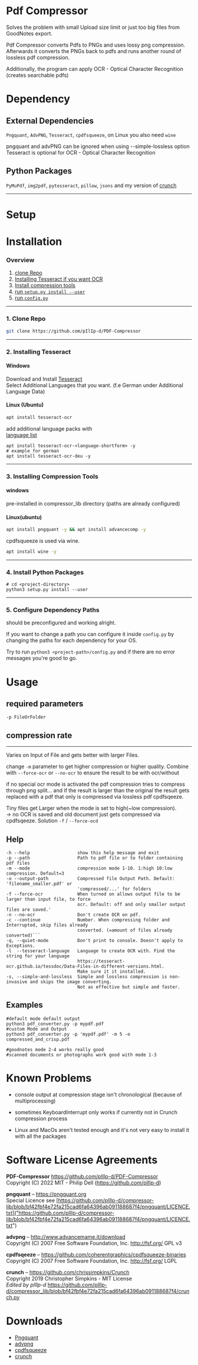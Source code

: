
# Pdf Compressor
Solves the problem with small Upload size limit or just too big files from GoodNotes export.  

Pdf Compressor converts Pdfs to PNGs and uses lossy png compression. Afterwards it converts the PNGs back to pdfs and runs another round of lossless pdf compression.  


Additionally, the program can apply OCR - Optical Character Recognition (creates searchable pdfs)  


# Dependency

## External Dependencies

`Pngquant`, `AdvPNG`, `Tesseract`, `cpdfsqueeze`, on Linux you also need `wine` 
 
pngquant and advPNG can be ignored when using --simple-lossless option
Tesseract is optional for OCR - Optical Character Recognition

## Python Packages

`PyMuPdf`, `img2pdf`, `pytesseract`, `pillow`, `jsons` and my version of [crunch](https://github.com/pIlIp-d/compressor_lib/blob/bf42fbf4e72fa215cad6fa64396ab091188687f4/crunch.py)

----
# Setup
# Installation

### Overview
1. [clone Repo](#1-clone-repo)
2. [Installing Tesseract if you want OCR](#2-installing-tesseract)
3. [Install compression tools](#3-installing-compression-tools)
4. [run `setup.py install --user`](#4-install-python-packages)
5. [run `config.py`](#5-configure-dependency-paths)
----
### 1. Clone Repo
```bash
git clone https://github.com/pIlIp-d/PDF-Compressor
```

----
### 2. Installing Tesseract
#### Windows
Download and Install [Tesseract](https://github.com/UB-Mannheim/tesseract/wiki)  
Select Additional Languages that you want. (f.e German under Additional Language Data)  
#### Linux (Ubuntu)
```bash
apt install tesseract-ocr
```
add additional language packs with  
[language list](https://tesseract-ocr.github.io/tessdoc/Data-Files-in-different-versions.html)
```
apt install tesseract-ocr-<language-shortform> -y
# example for german
apt install tesseract-ocr-deu -y
```
---
### 3. Installing Compression Tools
#### windows
pre-installed in compressor_lib directory (paths are already configured)

#### Linux(ubuntu)
```bash
apt install pngquant -y && apt install advancecomp -y
```
cpdfsqueeze is used via wine.
```bash
apt install wine -y
```

----
### 4. Install Python Packages
```
# cd <project-directory>
python3 setup.py install --user
```
---
### 5. Configure Dependency Paths
should be preconfigured and working alright.

If you want to change a path you can configure it inside `config.py` by changing the paths for each dependency for your OS.


Try to run `python3 <project-path>/config.py` and if there are no error messages you're good to go.  



# Usage

## required parameters

    -p FileOrFolder

## compression rate

----
Varies on Input of File and gets better with larger Files.  

change `-m` parameter to get higher compression or higher quality. Combine with `--force-ocr` or `--no-ocr` to ensure the result to be with ocr/without  

if no special ocr mode is activated the pdf compression tries to compress through png split... and if the result is larger than the original the result gets replaced with a pdf that only is compressed via lossless pdf cpdfsqeeze.

Tiny files get Larger when the mode is set to high(~low compression).  
-> no OCR is saved and old document just gets compressed via cpdfsqeeze.
Solution `-f` / `--force-ocd`

## Help
```
-h --help                  show this help message and exit
-p --path                  Path to pdf file or to folder containing pdf files
-m --mode                  compression mode 1-10. 1:high 10:low compression. Default=3
-o --output-path           Compressed file Output Path. Default: 'filename_smaller.pdf' or
                           'compressed/...' for folders
-f --force-ocr             When turned on allows output file to be larger than input file, to force
                           ocr. Default: off and only smaller output files are saved.'
-n --no-ocr                Don't create OCR on pdf.
-c --continue              Number. When compressing folder and Interrupted, skip files already
                           converted. (=amount of files already converted)```
-q, --quiet-mode           Don't print to console. Doesn't apply to Exceptions.
-l  --tesseract-language   Language to create OCR with. Find the string for your language 
                           https://tesseract-ocr.github.io/tessdoc/Data-Files-in-different-versions.html.
                           Make sure it it installed.
-s, --simple-and-lossless  Simple and lossless compression is non-invasive and skips the image converting.
                           Not as effective but simple and faster.

```

## Examples
```
#default mode default output
python3 pdf_converter.py -p mypdf.pdf
#custom Mode and Output
python3 pdf_converter.py -p 'mypdf.pdf' -m 5 -o compressed_and_crisp.pdf

#goodnotes mode 2-4 works really good
#scanned documents or photographs work good with mode 1-3
```

# Known Problems

* console output at compression stage isn't chronological (because of multiprocessing)

* sometimes KeyboardInterrupt only works if currently not in Crunch compression process


* Linux and MacOs aren't tested enough and it's not very easy to install it with all the packages

# Software License Agreements
**PDF-Compressor** https://github.com/pIlIp-d/PDF-Compressor <br>
Copyright (C) 2022 MIT - Philip Dell (https://github.com/pIlIp-d)

**pngquant** – https://pngquant.org <br>
Special Licence see [https://github.com/pIlIp-d/compressor-lib/blob/bf42fbf4e72fa215cad6fa64396ab091188687f4/pngquant/LICENCE.txt]("https://github.com/pIlIp-d/compressor-lib/blob/bf42fbf4e72fa215cad6fa64396ab091188687f4/pngquant/LICENCE.txt")

**advpng** – http://www.advancemame.it/download <br>
Copyright (C) 2007 Free Software Foundation, Inc. <http://fsf.org/> GPL v3

**cpdfsqeeze** – https://github.com/coherentgraphics/cpdfsqueeze-binaries <br>
Copyright (C) 2007 Free Software Foundation, Inc. <http://fsf.org/> LGPL

**crunch** – https://github.com/chrissimpkins/Crunch <br>
Copyright 2019 Christopher Simpkins - MIT License  
*Edited by pIlIp-d* https://github.com/pIlIp-d/compressor_lib/blob/bf42fbf4e72fa215cad6fa64396ab091188687f4/crunch.py

# Downloads
* [Pngquant](https://pngquant.org)
* [advpng](http://www.advancemame.it/download)
* [cpdfsqueeze](https://github.com/coherentgraphics/cpdfsqueeze-binaries)
* [crunch](https://github.com/pIlIp-d/compressor-lib/blob/f08adc46f6e865b5740671e7c15145b32541c237/crunch.py)


